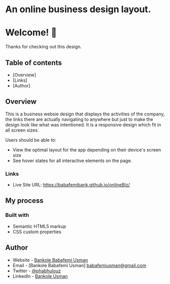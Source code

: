 # An online business design layout.

# Welcome! 👋

Thanks for checking out this design.
 

## Table of contents

- [Overview]
- [Links]
- [Author]



## Overview

This is a business websie design that displays the activities of the company, the links there are actually navigating to anywhere but just to make the design look like what was intentioned. It is a responsive design which fit in all screen sizes.

Users should be able to:

- View the optimal layout for the app depending on their device's screen size
- See hover states for all interactive elements on the page.


### Links
- Live Site URL: https://babafemibank.github.io/onlineBiz/
## My process

### Built with

- Semantic HTML5 markup
- CSS custom properties



## Author

- Website - [Bankole Babafemi Usman](https://github.com/Babafemibank)
- Email - [Bankole Babafemi Usman] babafemiusman@gmail.com
- Twitter - [@phabhulouz](https://www.twitter.com/phabhulouz)
- LinkedIn - [Bankole Usman](https://www.linkedin.com/in/bankole-usman-099081268)

